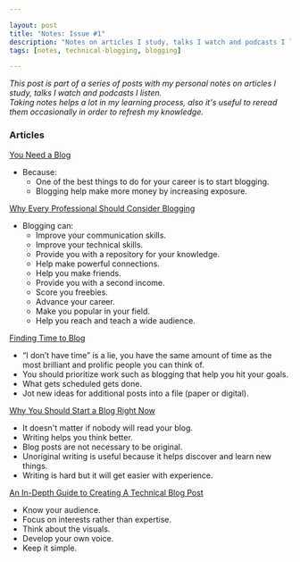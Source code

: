 ```yaml
---

layout: post
title: "Notes: Issue #1"
description: "Notes on articles I study, talks I watch and podcasts I listen."
tags: [notes, technical-blogging, blogging]

---
```


_This post is part of a series of posts with my personal notes on articles I study, talks I watch and podcasts I listen.
<br />
Taking notes helps a lot in my learning process, also it's useful to reread them occasionally in order to refresh my knowledge._

### Articles

[You Need a Blog](https://www.donnfelker.com/you-need-a-blog/)

* Because:
  * One of the best things to do for your career is to start blogging.
  * Blogging help make more money by increasing exposure.

[Why Every Professional Should Consider Blogging](https://technicalblogging.com/why-every-professional-should-consider-blogging/)

* Blogging can:
  * Improve your communication skills.
  * Improve your technical skills.
  * Provide you with a repository for your knowledge.
  * Help make powerful connections.
  * Help you make friends.
  * Provide you with a second income.
  * Score you freebies.
  * Advance your career.
  * Make you popular in your field.
  * Help you reach and teach a wide audience.

[Finding Time to Blog](https://technicalblogging.com/finding-time-to-blog/)

* “I don’t have time” is a lie, you have the same amount of time as the most brilliant and prolific people you can think of.
* You should prioritize work such as blogging that help you hit your goals.
* What gets scheduled gets done.
* Jot new ideas for additional posts into a file (paper or digital).

[Why You Should Start a Blog Right Now](https://guzey.com/personal/why-have-a-blog/)

* It doesn't matter if nobody will read your blog.
* Writing helps you think better.
* Blog posts are not necessary to be original.
* Unoriginal writing is useful because it helps discover and learn new things.
* Writing is hard but it will get easier with experience.

[An In-Depth Guide to Creating A Technical Blog Post](https://tech.co/news/guide-creating-technical-blog-post-2016-11)

* Know your audience.
* Focus on interests rather than expertise.
* Think about the visuals.
* Develop your own voice.
* Keep it simple.